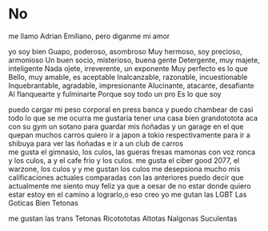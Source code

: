 # No

me llamo Adrian Emiliano, pero diganme mi amor

yo soy bien
Guapo, poderoso, asombroso
Muy hermoso, soy precioso, armonioso
Un buen socio, misterioso, buena gente
Detergente, muy majete, inteligente
Nada ojete, irreverente, un exponente
Muy perfecto es lo que
Bello, muy amable, es aceptable
Inalcanzable, razonable, incuestionable
Inquebrantable, agradable, impresionante
Alucinante, atacante, desafiante
Al flanquearte y fulminarte
Porque soy todo un pro
Es lo que soy

puedo cargar mi peso corporal en press banca y puedo chambear de casi todo lo que se me ocurra 
me gustaria tener una casa bien grandototota aca con su gym un sotano para guardar mis ñoñadas y un garage en el que quepan muchos carros
quiero ir a japon a tokio respectivamente para ir a shibuya para ver las ñoñadas e ir a un club de carros  
me gusta el gimnasio, los culos, las gueras fresas mamonas con voz ronca y los culos, a y el cafe frio y los culos.
me gusta el ciber good 2077, el warzone, los culos y  y me gustan los culos
me desepsiona mucho mis calificaciones actuales comparadas con las anteriores 
puedo decir que actualmente me siento muy feliz ya que a oesar de no estar donde quiero estar estoy en el camino a lograrlo,o eso creo yo
me gutan las LGBT
Las 
Goticas 
Bien
Tetonas

me gustan las trans
Tetonas
Ricotototas
Altotas
Nalgonas
Suculentas
